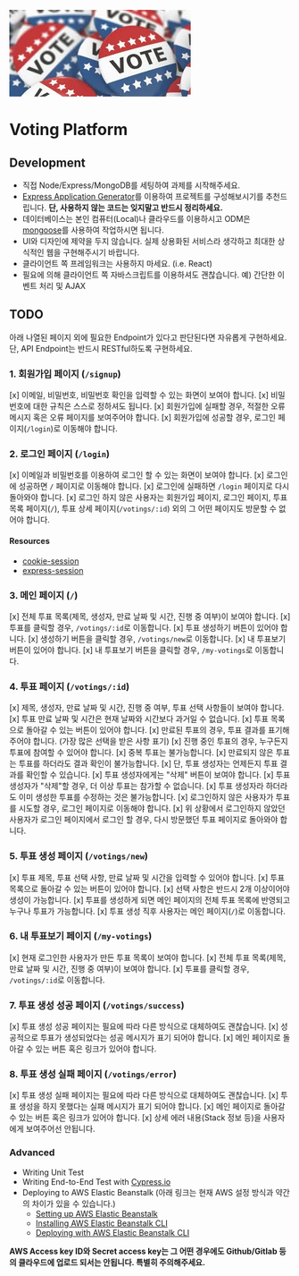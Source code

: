 ![Voting](/voting.jpeg)

# Voting Platform

## Development

- 직접 Node/Express/MongoDB를 세팅하여 과제를 시작해주세요.
- [Express Application Generator](https://expressjs.com/en/starter/generator.html)를 이용하여 프로젝트를 구성해보시기를 추천드립니다. **단, 사용하지 않는 코드는 잊지말고 반드시 정리하세요.**
- 데이터베이스는 본인 컴퓨터(Local)나 클라우드를 이용하시고 ODM은 [mongoose](https://mongoosejs.com/docs/connections.html)를 사용하여 작업하시면 됩니다.
- UI와 디자인에 제약을 두지 않습니다. 실제 상용화된 서비스라 생각하고 최대한 상식적인 웹을 구현해주시기 바랍니다.
- 클라이언트 쪽 프레임워크는 사용하지 마세요. (i.e. React)
- 필요에 의해 클라이언트 쪽 자바스크립트를 이용하셔도 괜찮습니다. 예) 간단한 이벤트 처리 및 AJAX

## TODO

아래 나열된 페이지 외에 필요한 Endpoint가 있다고 판단된다면 자유롭게 구현하세요. 단, API Endpoint는 반드시 RESTful하도록 구현하세요.

### 1. 회원가입 페이지 (`/signup`)

[x] 이메일, 비밀번호, 비밀번호 확인을 입력할 수 있는 화면이 보여야 합니다.
[x] 비밀번호에 대한 규칙은 스스로 정하셔도 됩니다.
[x] 회원가입에 실패할 경우, 적절한 오류 메시지 혹은 오류 페이지를 보여주어야 합니다.
[x] 회원가입에 성공할 경우, 로그인 페이지(`/login`)로 이동해야 합니다.

### 2. 로그인 페이지 (`/login`)

[x] 이메일과 비밀번호를 이용하여 로그인 할 수 있는 화면이 보여야 합니다.
[x] 로그인에 성공하면 `/` 페이지로 이동해야 합니다.
[x] 로그인에 실패하면 `/login` 페이지로 다시 돌아와야 합니다.
[x] 로그인 하지 않은 사용자는 회원가입 페이지, 로그인 페이지, 투표 목록 페이지(`/`), 투표 상세 페이지(`/votings/:id`) 외의 그 어떤 페이지도 방문할 수 없어야 합니다.

#### Resources

- [cookie-session](https://expressjs.com/en/resources/middleware/cookie-session.html)
- [express-session](https://expressjs.com/en/resources/middleware/session.html)

### 3. 메인 페이지 (`/`)

[x] 전체 투표 목록(제목, 생성자, 만료 날짜 및 시간, 진행 중 여부)이 보여야 합니다.
[x] 투표를 클릭할 경우, `/votings/:id`로 이동합니다.
[x] 투표 생성하기 버튼이 있어야 합니다.
[x] 생성하기 버튼을 클릭할 경우, `/votings/new`로 이동합니다.
[x] 내 투표보기 버튼이 있어야 합니다.
[x] 내 투표보기 버튼을 클릭할 경우, `/my-votings`로 이동합니다.

### 4. 투표 페이지 (`/votings/:id`)

[x] 제목, 생성자, 만료 날짜 및 시간, 진행 중 여부, 투표 선택 사항들이 보여야 합니다.
[x] 투표 만료 날짜 및 시간은 현재 날짜와 시간보다 과거일 수 없습니다.
[x] 투표 목록으로 돌아갈 수 있는 버튼이 있어야 합니다.
[x] 만료된 투표의 경우, 투표 결과를 표기해주어야 합니다. (가장 많은 선택을 받은 사항 표기)
[x] 진행 중인 투표의 경우, 누구든지 투표에 참여할 수 있어야 합니다.
[x] 중복 투표는 불가능합니다.
[x] 만료되지 않은 투표는 투표를 하더라도 결과 확인이 불가능합니다.
[x] 단, 투표 생성자는 언제든지 투표 결과를 확인할 수 있습니다.
[x] 투표 생성자에게는 "삭제" 버튼이 보여야 합니다.
[x] 투표 생성자가 "삭제"할 경우, 더 이상 투표는 참가할 수 없습니다.
[x] 투표 생성자라 하더라도 이미 생성한 투표를 수정하는 것은 불가능합니다.
[x] 로그인하지 않은 사용자가 투표를 시도할 경우, 로그인 페이지로 이동해야 합니다.
[x] 위 상황에서 로그인하지 않았던 사용자가 로그인 페이지에서 로그인 할  경우, 다시 방문했던 투표 페이지로 돌아와야 합니다.

### 5. 투표 생성 페이지 (`/votings/new`)

[x] 투표 제목, 투표 선택 사항, 만료 날짜 및 시간을 입력할 수 있어야 합니다.
[x] 투표 목록으로 돌아갈 수 있는 버튼이 있어야 합니다.
[x] 선택 사항은 반드시 2개 이상이어야 생성이 가능합니다.
[x] 투표를 생성하게 되면 메인 페이지의 전체 투표 목록에 반영되고 누구나 투표가 가능합니다.
[x] 투표 생성 직후 사용자는 메인 페이지(`/`)로 이동합니다.

### 6. 내 투표보기 페이지 (`/my-votings`)

[x] 현재 로그인한 사용자가 만든 투표 목록이 보여야 합니다.
[x] 전체 투표 목록(제목, 만료 날짜 및 시간, 진행 중 여부)이 보여야 합니다.
[x] 투표를 클릭할 경우, `/votings/:id`로 이동합니다.

### 7. 투표 생성 성공 페이지 (`/votings/success`)

[x] 투표 생성 성공 페이지는 필요에 따라 다른 방식으로 대체하여도 괜찮습니다.
[x] 성공적으로 투표가 생성되었다는 성공 메시지가 표기 되어야 합니다.
[x] 메인 페이지로 돌아갈 수 있는 버튼 혹은 링크가 있어야 합니다.

### 8. 투표 생성 실패 페이지 (`/votings/error`)

[x] 투표 생성 실패 페이지는 필요에 따라 다른 방식으로 대체하여도 괜찮습니다.
[x] 투표 생성을 하지 못했다는 실패 메시지가 표기 되어야 합니다.
[x] 메인 페이지로 돌아갈 수 있는 버튼 혹은 링크가 있어야 합니다.
[x] 상세 에러 내용(Stack 정보 등)을 사용자에게 보여주어선 안됩니다.

### Advanced

- Writing Unit Test
- Writing End-to-End Test with [Cypress.io](https://www.cypress.io/)
- Deploying to AWS Elastic Beanstalk (아래 링크는 현재 AWS 설정 방식과 약간의 차이가 있을 수 있습니다.)
  - [Setting up AWS Elastic Beanstalk](https://github.com/vanilla-coding/deploy-with-aws-eb-and-circleci/wiki/Setting-up-AWS-Elastic-Beanstalk)
  - [Installing AWS Elastic Beanstalk CLI](https://github.com/vanilla-coding/deploy-with-aws-eb-and-circleci/wiki/Installing-Elastic-Beanstalk-CLI)
  - [Deploying with AWS Elastic Beanstalk CLI](https://github.com/vanilla-coding/deploy-with-aws-eb-and-circleci/wiki/Deploying-with-Elastic-Beanstalk-CLI)

**AWS Access key ID와 Secret access key는 그 어떤 경우에도 Github/Gitlab 등의 클라우드에 업로드 되서는 안됩니다. 특별히 주의해주세요.**
